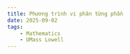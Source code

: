 ```yaml
---
title: Phương trình vi phân từng phần
date: 2025-09-02
tags: 
    - Mathematics
    - UMass Lowell
---
```


